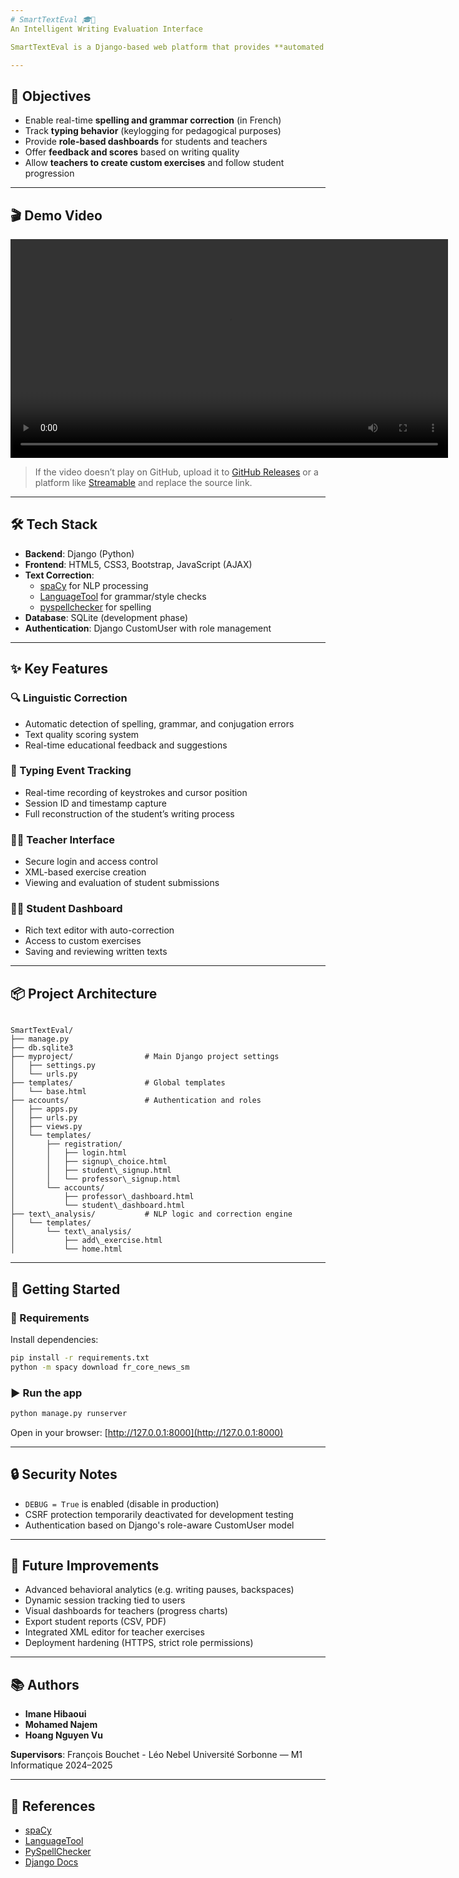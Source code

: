 ```yaml
---
# SmartTextEval 🎓📝  
An Intelligent Writing Evaluation Interface

SmartTextEval is a Django-based web platform that provides **automated writing evaluation** for students. It combines **real-time grammar and spelling correction** with **behavioral analysis** through typing activity tracking. It includes **separate dashboards for students and teachers**, and supports **exercise creation**, **session tracking**, and **pedagogical feedback**.

---
```


## 🎯 Objectives

- Enable real-time **spelling and grammar correction** (in French)
- Track **typing behavior** (keylogging for pedagogical purposes)
- Provide **role-based dashboards** for students and teachers
- Offer **feedback and scores** based on writing quality
- Allow **teachers to create custom exercises** and follow student progression

---

## 🎬 Demo Video

<video src="demo_final.mp4" controls width="700"></video>

> If the video doesn’t play on GitHub, upload it to [GitHub Releases](https://docs.github.com/en/repositories/releasing-projects-on-github/about-releases) or a platform like [Streamable](https://streamable.com) and replace the source link.

---

## 🛠️ Tech Stack

- **Backend**: Django (Python)
- **Frontend**: HTML5, CSS3, Bootstrap, JavaScript (AJAX)
- **Text Correction**:
  - [spaCy](https://spacy.io/) for NLP processing
  - [LanguageTool](https://languagetool.org/) for grammar/style checks
  - [pyspellchecker](https://pyspellchecker.readthedocs.io/) for spelling
- **Database**: SQLite (development phase)
- **Authentication**: Django CustomUser with role management

---

## ✨ Key Features

### 🔍 Linguistic Correction
- Automatic detection of spelling, grammar, and conjugation errors
- Text quality scoring system
- Real-time educational feedback and suggestions

### 🎯 Typing Event Tracking
- Real-time recording of keystrokes and cursor position
- Session ID and timestamp capture
- Full reconstruction of the student’s writing process

### 👩‍🏫 Teacher Interface
- Secure login and access control
- XML-based exercise creation
- Viewing and evaluation of student submissions

### 👨‍🎓 Student Dashboard
- Rich text editor with auto-correction
- Access to custom exercises
- Saving and reviewing written texts

---

## 📦 Project Architecture

```

SmartTextEval/
├── manage.py
├── db.sqlite3
├── myproject/                # Main Django project settings
│   ├── settings.py
│   └── urls.py
├── templates/                # Global templates
│   └── base.html
├── accounts/                 # Authentication and roles
│   ├── apps.py
│   ├── urls.py
│   ├── views.py
│   └── templates/
│       ├── registration/
│       │   ├── login.html
│       │   ├── signup\_choice.html
│       │   ├── student\_signup.html
│       │   └── professor\_signup.html
│       └── accounts/
│           ├── professor\_dashboard.html
│           └── student\_dashboard.html
├── text\_analysis/           # NLP logic and correction engine
│   └── templates/
│       └── text\_analysis/
│           ├── add\_exercise.html
│           └── home.html

````

---

## 🚀 Getting Started

### 🔗 Requirements

Install dependencies:

```bash
pip install -r requirements.txt
python -m spacy download fr_core_news_sm
````

### ▶️ Run the app

```bash
python manage.py runserver
```

Open in your browser: [http://127.0.0.1:8000](http://127.0.0.1:8000)

---

## 🔒 Security Notes

* `DEBUG = True` is enabled (disable in production)
* CSRF protection temporarily deactivated for development testing
* Authentication based on Django's role-aware CustomUser model

---

## 🧠 Future Improvements

* Advanced behavioral analytics (e.g. writing pauses, backspaces)
* Dynamic session tracking tied to users
* Visual dashboards for teachers (progress charts)
* Export student reports (CSV, PDF)
* Integrated XML editor for teacher exercises
* Deployment hardening (HTTPS, strict role permissions)

---

## 📚 Authors

* **Imane Hibaoui**
* **Mohamed Najem**
* **Hoang Nguyen Vu**

**Supervisors**: François Bouchet - Léo Nebel
Université Sorbonne — M1 Informatique 2024–2025

---

## 🔗 References

* [spaCy](https://spacy.io/)
* [LanguageTool](https://languagetool.org/)
* [PySpellChecker](https://pyspellchecker.readthedocs.io/)
* [Django Docs](https://docs.djangoproject.com/en/5.2/)

```
